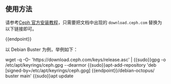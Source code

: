 ## 使用方法

请参考[Ceph 官方安装教程](https://docs.ceph.com/en/latest/install/get-packages/)，只需要把文档中出现的 `download.ceph.com` 替换为以下链接即可。

<tmpl>
{{endpoint}}
</tmpl>

以 Debian Buster 为例，举例如下：

<tmpl z-lang="bash">
wget -q -O- 'https://download.ceph.com/keys/release.asc' | {{sudo}}gpg -o /etc/apt/keyrings/ceph.gpg --dearmor
{{sudo}}apt-add-repository 'deb [signed-by=/etc/apt/keyrings/ceph.gpg] {{endpoint}}/debian-octopus/ buster main'
{{sudo}}apt update
</tmpl>
